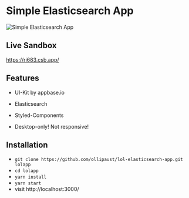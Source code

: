 # Simple Elasticsearch App

![Simple Elasticsearch App](https://res.cloudinary.com/opco-studio/image/upload/v1608558835/chrome-capture_2_ooqe43.gif)

## Live Sandbox

https://ri683.csb.app/

## Features

* UI-Kit by appbase.io
* Elasticsearch
* Styled-Components

* Desktop-only! Not responsive!

## Installation

* `git clone https://github.com/ollipaust/lol-elasticsearch-app.git lolapp`
* `cd lolapp`
* `yarn install`
* `yarn start`
* visit http://localhost:3000/

